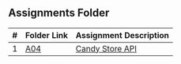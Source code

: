 ##  Assignments Folder

| #  | Folder Link | Assignment Description                  |
|:--:|-------------|-----------------------------------------|
| 1  | [A04](./A04/README.md)  | [Candy Store API](./A04/README.md)
